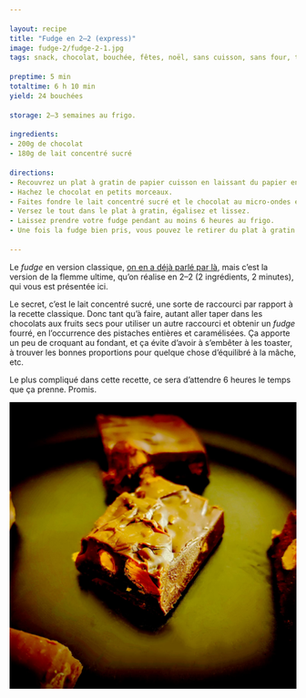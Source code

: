 ```yaml
---

layout: recipe
title: "Fudge en 2–2 (express)"
image: fudge-2/fudge-2-1.jpg
tags: snack, chocolat, bouchée, fêtes, noël, sans cuisson, sans four, tablette, lait concentré, lait concentré sucré, micro-ondes

preptime: 5 min
totaltime: 6 h 10 min
yield: 24 bouchées

storage: 2–3 semaines au frigo.

ingredients:
- 200g de chocolat
- 180g de lait concentré sucré

directions:
- Recouvrez un plat à gratin de papier cuisson en laissant du papier en plus sur 2 côtés pour pouvoir le soulever plus facilement. Assurez-vous qu’il puisse aller au frigo.
- Hachez le chocolat en petits morceaux.
- Faites fondre le lait concentré sucré et le chocolat au micro-ondes en plusieurs fois à puissance moyenne, en mélangeant entre chaque itération de 30 secondes. Le but est d’obtenir quelque chose de suffisamment liquide pour pouvoir être coulé et lissé sans galérer avec la maryse.
- Versez le tout dans le plat à gratin, égalisez et lissez.
- Laissez prendre votre fudge pendant au moins 6 heures au frigo.
- Une fois la fudge bien pris, vous pouvez le retirer du plat à gratin et le découper en petits dés.

---
```


Le <i lang="en">fudge</i> en version classique, [on en a déjà parlé par là](fudge-chocolat.html), mais c’est la version de la flemme ultime, qu’on réalise en 2–2 (2 ingrédients, 2 minutes), qui vous est présentée ici.

Le secret, c’est le lait concentré sucré, une sorte de raccourci par rapport à la recette classique. Donc tant qu’à faire, autant aller taper dans les chocolats aux fruits secs pour utiliser un autre raccourci et obtenir un <i lang="en">fudge</i> fourré, en l’occurrence des pistaches entières et caramélisées. Ça apporte un peu de croquant au fondant, et ça évite d’avoir à s’embêter à les toaster, à trouver les bonnes proportions pour quelque chose d’équilibré à la mâche, etc.

Le plus compliqué dans cette recette, ce sera d’attendre 6 heures le temps que ça prenne. Promis.

![Un petit carré de fudge, tout aussi décadent et savoureux que le classique, mais sans se prendre la tête.](../images/fudge-2/fudge-2-2.jpg)